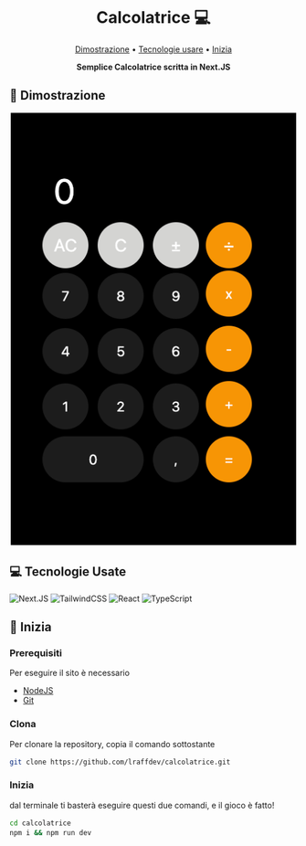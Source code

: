 <h1 align="center" style="font-weight: bold;">Calcolatrice 💻</h1>

<p align="center">
 <a href='#dimostrazione'>Dimostrazione</a> •
 <a href="#tecnologie">Tecnologie usare</a> • 
 <a href="#inizia">Inizia</a>
</p>

<p align="center">
    <b>Semplice Calcolatrice scritta in Next.JS</b>
</p>


<h2 id="dimostrazione">🎨 Dimostrazione</h2>

<p align="center">
    <img src="./public/calcolatrice-foto.png" alt="Image Example" width="500px">
</p>

<h2 id="tecnologie">💻 Tecnologie Usate</h2>

![Next.JS](https://skillicons.dev/icons?i=nextjs)
![TailwindCSS](https://skillicons.dev/icons?i=tailwind)
![React](https://skillicons.dev/icons?i=react)
![TypeScript](https://skillicons.dev/icons?i=ts)

<h2 id="inizia">🚀 Inizia</h2>

<h3>Prerequisiti</h3>

Per eseguire il sito è necessario

- [NodeJS](https://nodejs.org/en/)
- [Git](https://git-scm.com/downloads)

<h3>Clona</h3>

Per clonare la repository, copia il comando sottostante

```bash
git clone https://github.com/lraffdev/calcolatrice.git
```

<h3>Inizia</h3>

dal terminale ti basterà eseguire questi due comandi, e il gioco è fatto!

```bash
cd calcolatrice
npm i && npm run dev
```



